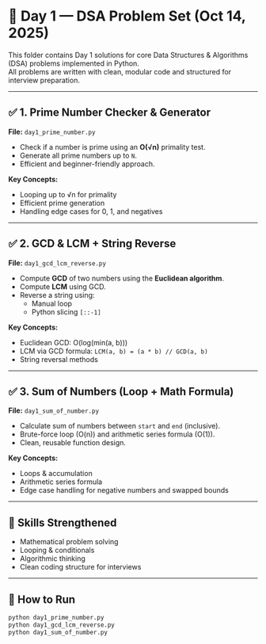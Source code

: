 # 📅 Day 1 — DSA Problem Set (Oct 14, 2025)

This folder contains Day 1 solutions for core Data Structures & Algorithms (DSA) problems implemented in Python.  
All problems are written with clean, modular code and structured for interview preparation.

---

## ✅ 1. Prime Number Checker & Generator

**File:** `day1_prime_number.py`  
- Check if a number is prime using an **O(√n)** primality test.
- Generate all prime numbers up to `N`.
- Efficient and beginner-friendly approach.

**Key Concepts:**  
- Looping up to √n for primality
- Efficient prime generation
- Handling edge cases for 0, 1, and negatives

---

## ✅ 2. GCD & LCM + String Reverse

**File:** `day1_gcd_lcm_reverse.py`  
- Compute **GCD** of two numbers using the **Euclidean algorithm**.
- Compute **LCM** using GCD.
- Reverse a string using:
  - Manual loop
  - Python slicing `[::-1]`

**Key Concepts:**  
- Euclidean GCD: O(log(min(a, b)))
- LCM via GCD formula: `LCM(a, b) = (a * b) // GCD(a, b)`
- String reversal methods

---

## ✅ 3. Sum of Numbers (Loop + Math Formula)

**File:** `day1_sum_of_number.py`  
- Calculate sum of numbers between `start` and `end` (inclusive).
- Brute-force loop (O(n)) and arithmetic series formula (O(1)).
- Clean, reusable function design.

**Key Concepts:**  
- Loops & accumulation
- Arithmetic series formula
- Edge case handling for negative numbers and swapped bounds

---

## 🧠 Skills Strengthened

- Mathematical problem solving
- Looping & conditionals
- Algorithmic thinking
- Clean coding structure for interviews

---

## 🏁 How to Run

```bash
python day1_prime_number.py
python day1_gcd_lcm_reverse.py
python day1_sum_of_number.py
```
